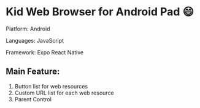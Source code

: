 # Kid Web Browser for Android Pad 😄

Platform: Android

Languages: JavaScript

Framework: Expo React Native

## Main Feature:

1. Button list for web resources
2. Custom URL list for each web resource
3. Parent Control
